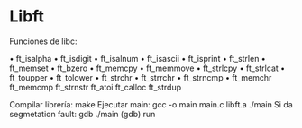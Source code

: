 # Libft

Funciones de libc:

• ft_isalpha
• ft_isdigit
• ft_isalnum
• ft_isascii
• ft_isprint
• ft_strlen
• ft_memset
• ft_bzero
• ft_memcpy
• ft_memmove
• ft_strlcpy
• ft_strlcat
• ft_toupper
• ft_tolower
• ft_strchr
• ft_strrchr
• ft_strncmp
• ft_memchr
ft_memcmp
ft_strnstr
ft_atoi
ft_calloc
ft_strdup


Compilar librería: 
	make
Ejecutar main: 
	gcc -o main main.c libft.a
	./main
Si da segmetation fault:
	gdb ./main
	(gdb) run